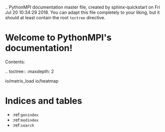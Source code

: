 .. PythonMPI documentation master file, created by
   sphinx-quickstart on Fri Jul 20 10:34:29 2018.
   You can adapt this file completely to your liking, but it should at least
   contain the root `toctree` directive.

Welcome to PythonMPI's documentation!
=====================================

Contents:

.. toctree::
   :maxdepth: 2   
   
   io/matrix_load
   io/heatmap



Indices and tables
==================

* :ref:`genindex`
* :ref:`modindex`
* :ref:`search`

